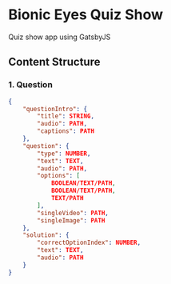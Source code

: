 # Bionic Eyes Quiz Show
Quiz show app using GatsbyJS

## Content Structure

### 1. Question
```json
{
    "questionIntro": {
        "title": STRING,
        "audio": PATH,
        "captions": PATH
    },
    "question": {
        "type": NUMBER,
        "text": TEXT,
        "audio": PATH,
        "options": [
            BOOLEAN/TEXT/PATH,
            BOOLEAN/TEXT/PATH,
            TEXT/PATH
        ],
        "singleVideo": PATH,
        "singleImage": PATH
    },
    "solution": {
        "correctOptionIndex": NUMBER,
        "text": TEXT,
        "audio": PATH
    }
}
```
